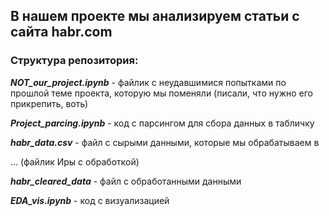 ## В нашем проекте мы анализируем статьи с сайта habr.com

### Структура репозитория:

***NOT_our_project.ipynb*** - файлик с неудавшимися попытками по прошлой теме проекта, которую мы поменяли (писали, что нужно его прикрепить, воть)

***Project_parcing.ipynb*** - код с парсингом для сбора данных в табличку

***habr_data.csv*** - файл с сырыми данными, которые мы обрабатываем в 

... (файлик Иры с обработкой)

***habr_cleared_data*** - файл с обработанными данными

***EDA_vis.ipynb*** - код с визуализацией

